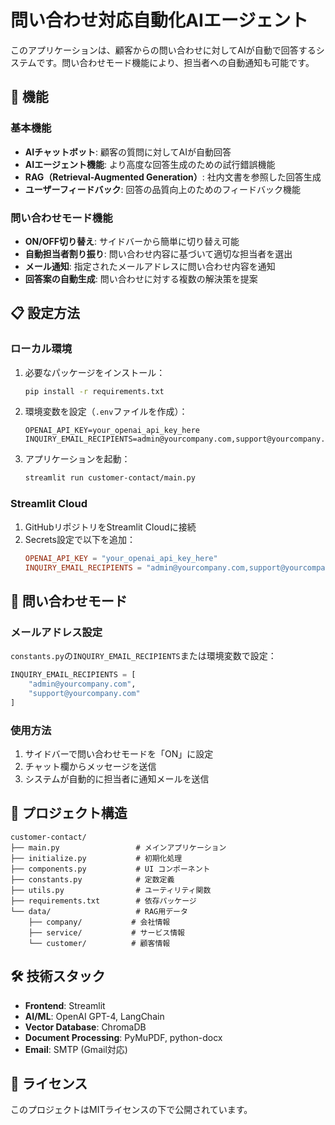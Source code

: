 # 問い合わせ対応自動化AIエージェント

このアプリケーションは、顧客からの問い合わせに対してAIが自動で回答するシステムです。問い合わせモード機能により、担当者への自動通知も可能です。

## 🚀 機能

### 基本機能
- **AIチャットボット**: 顧客の質問に対してAIが自動回答
- **AIエージェント機能**: より高度な回答生成のための試行錯誤機能
- **RAG（Retrieval-Augmented Generation）**: 社内文書を参照した回答生成
- **ユーザーフィードバック**: 回答の品質向上のためのフィードバック機能

### 問い合わせモード機能
- **ON/OFF切り替え**: サイドバーから簡単に切り替え可能
- **自動担当者割り振り**: 問い合わせ内容に基づいて適切な担当者を選出
- **メール通知**: 指定されたメールアドレスに問い合わせ内容を通知
- **回答案の自動生成**: 問い合わせに対する複数の解決策を提案

## 📋 設定方法

### ローカル環境
1. 必要なパッケージをインストール：
   ```bash
   pip install -r requirements.txt
   ```

2. 環境変数を設定（`.env`ファイルを作成）：
   ```env
   OPENAI_API_KEY=your_openai_api_key_here
   INQUIRY_EMAIL_RECIPIENTS=admin@yourcompany.com,support@yourcompany.com
   ```

3. アプリケーションを起動：
   ```bash
   streamlit run customer-contact/main.py
   ```

### Streamlit Cloud
1. GitHubリポジトリをStreamlit Cloudに接続
2. Secrets設定で以下を追加：
   ```toml
   OPENAI_API_KEY = "your_openai_api_key_here"
   INQUIRY_EMAIL_RECIPIENTS = "admin@yourcompany.com,support@yourcompany.com"
   ```

## 📧 問い合わせモード

### メールアドレス設定
`constants.py`の`INQUIRY_EMAIL_RECIPIENTS`または環境変数で設定：

```python
INQUIRY_EMAIL_RECIPIENTS = [
    "admin@yourcompany.com",
    "support@yourcompany.com"
]
```

### 使用方法
1. サイドバーで問い合わせモードを「ON」に設定
2. チャット欄からメッセージを送信
3. システムが自動的に担当者に通知メールを送信

## 📁 プロジェクト構造

```
customer-contact/
├── main.py                 # メインアプリケーション
├── initialize.py           # 初期化処理
├── components.py           # UI コンポーネント
├── constants.py            # 定数定義
├── utils.py                # ユーティリティ関数
├── requirements.txt        # 依存パッケージ
└── data/                   # RAG用データ
    ├── company/           # 会社情報
    ├── service/           # サービス情報
    └── customer/          # 顧客情報
```

## 🛠️ 技術スタック

- **Frontend**: Streamlit
- **AI/ML**: OpenAI GPT-4, LangChain
- **Vector Database**: ChromaDB
- **Document Processing**: PyMuPDF, python-docx
- **Email**: SMTP (Gmail対応)

## 📝 ライセンス

このプロジェクトはMITライセンスの下で公開されています。
